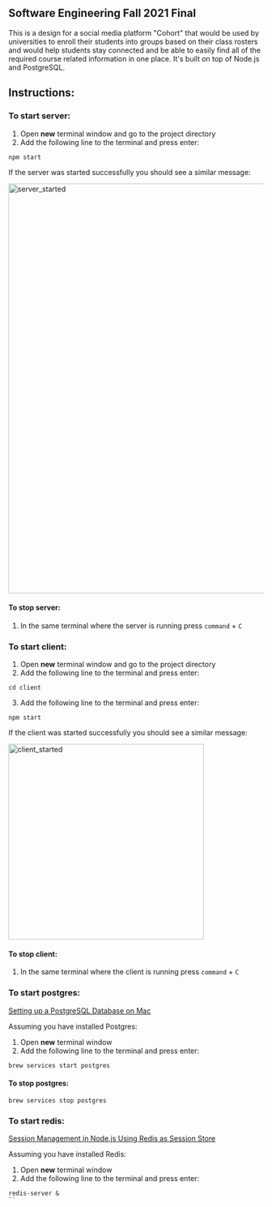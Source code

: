 ## Software Engineering Fall 2021 Final

This is a design for a social media platform "Cohort" that would be used by universities to enroll their students into groups based on their class rosters and would help students stay connected and be able to easily find all of the required course related information in one place. It's built on top of Node.js and PostgreSQL.

## Instructions:
### To start server:

1. Open **new** terminal window and go to the project directory
2. Add the following line to the terminal and press enter:

```
npm start
```
If the server was started successfully you should see a similar message:

<img width="809" alt="server_started" src="https://github.com/user-attachments/assets/0c9077d6-aa97-4a44-902a-292e301f9205">

#### To stop server:

1. In the same terminal where the server is running press `command` + `C`

### To start client:

1. Open **new** terminal window and go to the project directory
2. Add the following line to the terminal and press enter:

```
cd client
```
3. Add the following line to the terminal and press enter:
```
npm start
```
If the client was started successfully you should see a similar message:

<img width="386" alt="client_started" src="https://github.com/user-attachments/assets/74dde2be-b23d-4044-9e0e-a21b27b1bdb5">


#### To stop client:

1. In the same terminal where the client is running press `command` + `C`

### To start postgres:

[Setting up a PostgreSQL Database on Mac](https://www.sqlshack.com/setting-up-a-postgresql-database-on-mac/)

Assuming you have installed Postgres:

1. Open **new** terminal window
2. Add the following line to the terminal and press enter:

```
brew services start postgres
```

#### To stop postgres:

```
brew services stop postgres
```

### To start redis:

[Session Management in Node.js Using Redis as Session Store](https://codeforgeek.com/using-redis-to-handle-session-in-node-js/#installation)

Assuming you have installed Redis:

1. Open **new** terminal window
2. Add the following line to the terminal and press enter:
```
redis-server &
``
